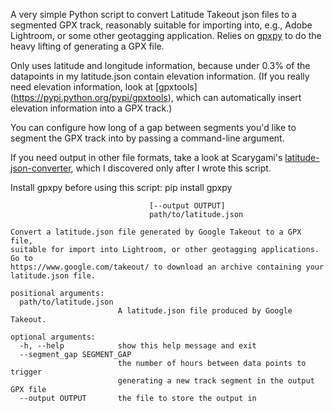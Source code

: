 A very simple Python script to convert Latitude Takeout json files to a
segmented GPX track, reasonably suitable for importing into, e.g., Adobe
Lightroom, or some other geotagging application.  Relies on [gpxpy](https://github.com/tkrajina/gpxpy)
to do the heavy lifting of generating a GPX file.

Only uses latitude and longitude information, because under 0.3% of the
datapoints in my latitude.json contain elevation information. (If you
really need elevation information, look at [gpxtools]
(https://pypi.python.org/pypi/gpxtools), which can automatically insert
elevation information into a GPX track.)

You can configure how long of a gap between segments you'd like to
segment the GPX track into by passing a command-line argument.

If you need output in other file formats, take a look at Scarygami's
[latitude-json-converter](https://github.com/Scarygami/latitude-json-converter),
which I discovered only after I wrote this script. 

Install gpxpy before using this script:
 pip install gpxpy

```usage: latitude_json_to_gpx.py [-h] [--segment_gap SEGMENT_GAP]
                               [--output OUTPUT]
                               path/to/latitude.json

Convert a latitude.json file generated by Google Takeout to a GPX file,
suitable for import into Lightroom, or other geotagging applications. Go to
https://www.google.com/takeout/ to download an archive containing your
latitude.json file.

positional arguments:
  path/to/latitude.json
                        A latitude.json file produced by Google Takeout.

optional arguments:
  -h, --help            show this help message and exit
  --segment_gap SEGMENT_GAP
                        the number of hours between data points to trigger
                        generating a new track segment in the output GPX file
  --output OUTPUT       the file to store the output in
```
